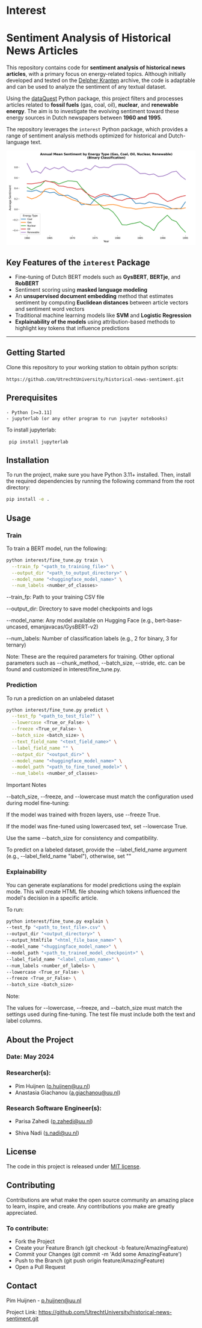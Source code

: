 # Interest

# Sentiment Analysis of Historical News Articles

This repository contains code for **sentiment analysis of historical news articles**, with a primary focus on energy-related topics. Although initially developed and tested on the [Delpher Kranten](https://www.delpher.nl/nl/kranten) archive, the code is adaptable and can be used to analyze the sentiment of any textual dataset.

Using the [dataQuest](https://github.com/UtrechtUniversity/dataQuest) Python package, this project filters and processes articles related to **fossil fuels** (gas, coal, oil), **nuclear**, and **renewable energy**. The aim is to investigate the evolving sentiment toward these energy sources in Dutch newspapers between **1960 and 1995**.

The repository leverages the `interest` Python package, which provides a range of sentiment analysis methods optimized for historical and Dutch-language text.

![Sentiment Plot](results/annual_sentiment_by_energy_type.png)

## Key Features of the `interest` Package

- Fine-tuning of Dutch BERT models such as **GysBERT**, **BERTje**, and **RobBERT**
- Sentiment scoring using **masked language modeling**
- An **unsupervised document embedding** method that estimates sentiment by computing **Euclidean distances** between article vectors and sentiment word vectors
- Traditional machine learning models like **SVM** and **Logistic Regression**
- **Explainability of the models** using attribution-based methods to highlight key tokens that influence predictions

---

## Getting Started
Clone this repository to your working station to obtain python scripts:

```https://github.com/UtrechtUniversity/historical-news-sentiment.git```

## Prerequisites

```
- Python [>=3.11]
- jupyterlab (or any other program to run jupyter notebooks)
```
To install jupyterlab:

``` pip install jupyterlab```

## Installation

To run the project, make sure you have Python 3.11+ installed. Then, install the required dependencies by running the following command from the root directory:

```bash
pip install -e .
```

## Usage

### Train
To train a BERT model, run the following:

```bash
python interest/fine_tune.py train \
  --train_fp "<path_to_training_file>" \
  --output_dir "<path_to_output_directory>" \
  --model_name "<huggingface_model_name>" \
  --num_labels <number_of_classes>
 ```

--train_fp: Path to your training CSV file

--output_dir: Directory to save model checkpoints and logs

--model_name: Any model available on Hugging Face (e.g., bert-base-uncased, emanjavacas/GysBERT-v2)

--num_labels: Number of classification labels (e.g., 2 for binary, 3 for ternary)

Note: These are the required parameters for training.
Other optional parameters such as --chunk_method, --batch_size, --stride, etc.
can be found and customized in interest/fine_tune.py.

### Prediction
To run a prediction on an unlabeled dataset

```bash
python interest/fine_tune.py predict \
  --test_fp "<path_to_test_file?" \
  --lowercase <True_or_False> \
  --freeze <True_or_False> \
  --batch_size <batch_size> \
  --text_field_name "<text_field_name>" \
  --label_field_name "" \
  --output_dir "<output_dir>" \
  --model_name "<huggingface_model_name>" \
  --model_path "<path_to_fine_tuned_model>" \
  --num_labels <number_of_classes>
```
Important Notes

--batch_size, --freeze, and --lowercase must match the configuration used during model fine-tuning:

If the model was trained with frozen layers, use --freeze True.

If the model was fine-tuned using lowercased text, set --lowercase True. 

Use the same --batch_size for consistency and compatibility.

To predict on a labeled dataset, provide the --label_field_name argument (e.g., --label_field_name "label"), 
otherwise, set ""

### Explainability
You can generate explanations for model predictions using the explain mode. 
This will create HTML file showing which tokens influenced the model's decision
in a specific article.

To run:
```bash
python interest/fine_tune.py explain \
--test_fp "<path_to_test_file>.csv" \
--output_dir "<output_directory>" \
--output_htmlfile "<html_file_base_name>" \
--model_name "<huggingface_model_name>" \
--model_path "<path_to_trained_model_checkpoint>" \
--label_field_name "<label_column_name>" \
--num_labels <number_of_labels> \
--lowercase <True_or_False> \
--freeze <True_or_False> \
--batch_size <batch_size>
``` 
Note:

The values for --lowercase, --freeze, and --batch_size must match the settings used during fine-tuning.
The test file must include both the text and label columns.

## About the Project

### Date: May 2024

### Researcher(s):

- Pim Huijnen (p.huijnen@uu.nl)
- Anastasia Giachanou (a.giachanou@uu.nl)

### Research Software Engineer(s):

- Parisa Zahedi (p.zahedi@uu.nl)

- Shiva Nadi (s.nadi@uu.nl) 
## License

The code in this project is released under [MIT license](https://github.com/UtrechtUniversity/patent-breakthrough/blob/main/LICENSE).

## Contributing

Contributions are what make the open source community an amazing place to learn, inspire, and create. Any contributions you make are greatly appreciated.

### To contribute:

- Fork the Project
- Create your Feature Branch (git checkout -b feature/AmazingFeature)
- Commit your Changes (git commit -m 'Add some AmazingFeature')
- Push to the Branch (git push origin feature/AmazingFeature)
- Open a Pull Request

## Contact

Pim Huijnen - p.huijnen@uu.nl

Project Link:  https://github.com/UtrechtUniversity/historical-news-sentiment.git
